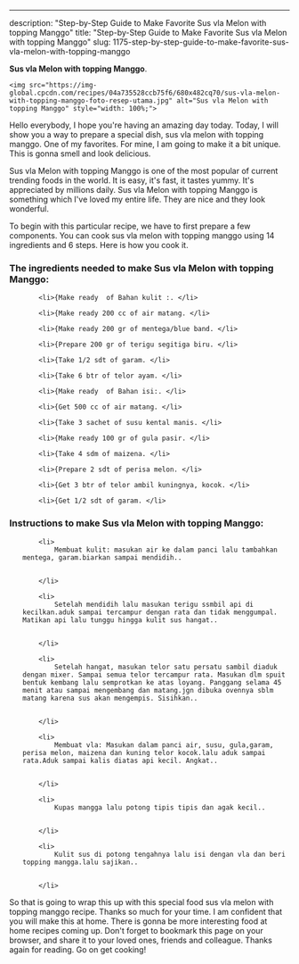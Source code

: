 ---
description: "Step-by-Step Guide to Make Favorite Sus vla Melon with topping Manggo"
title: "Step-by-Step Guide to Make Favorite Sus vla Melon with topping Manggo"
slug: 1175-step-by-step-guide-to-make-favorite-sus-vla-melon-with-topping-manggo

<p>
	<strong>Sus vla Melon with topping Manggo</strong>. 
	
</p>
<p>
	
	<img src="https://img-global.cpcdn.com/recipes/04a735528ccb75f6/680x482cq70/sus-vla-melon-with-topping-manggo-foto-resep-utama.jpg" alt="Sus vla Melon with topping Manggo" style="width: 100%;">
	
	
</p>
<p>
	Hello everybody, I hope you're having an amazing day today. Today, I will show you a way to prepare a special dish, sus vla melon with topping manggo. One of my favorites. For mine, I am going to make it a bit unique. This is gonna smell and look delicious.
</p>
	
<p>
	Sus vla Melon with topping Manggo is one of the most popular of current trending foods in the world. It is easy, it's fast, it tastes yummy. It's appreciated by millions daily. Sus vla Melon with topping Manggo is something which I've loved my entire life. They are nice and they look wonderful.
</p>
<p>
	
</p>

<p>
To begin with this particular recipe, we have to first prepare a few components. You can cook sus vla melon with topping manggo using 14 ingredients and 6 steps. Here is how you cook it.
</p>

<h3>The ingredients needed to make Sus vla Melon with topping Manggo:</h3>

<ol>
	
		<li>{Make ready  of Bahan kulit :. </li>
	
		<li>{Make ready 200 cc of air matang. </li>
	
		<li>{Make ready 200 gr of mentega/blue band. </li>
	
		<li>{Prepare 200 gr of terigu segitiga biru. </li>
	
		<li>{Take 1/2 sdt of garam. </li>
	
		<li>{Take 6 btr of telor ayam. </li>
	
		<li>{Make ready  of Bahan isi:. </li>
	
		<li>{Get 500 cc of air matang. </li>
	
		<li>{Take 3 sachet of susu kental manis. </li>
	
		<li>{Make ready 100 gr of gula pasir. </li>
	
		<li>{Take 4 sdm of maizena. </li>
	
		<li>{Prepare 2 sdt of perisa melon. </li>
	
		<li>{Get 3 btr of telor ambil kuningnya, kocok. </li>
	
		<li>{Get 1/2 sdt of garam. </li>
	
</ol>
<p>
	
</p>

<h3>Instructions to make Sus vla Melon with topping Manggo:</h3>

<ol>
	
		<li>
			Membuat kulit: masukan air ke dalam panci lalu tambahkan mentega, garam.biarkan sampai mendidih..
			
			
		</li>
	
		<li>
			Setelah mendidih lalu masukan terigu ssmbil api di kecilkan.aduk sampai tercampur dengan rata dan tidak menggumpal. Matikan api lalu tunggu hingga kulit sus hangat..
			
			
		</li>
	
		<li>
			Setelah hangat, masukan telor satu persatu sambil diaduk dengan mixer. Sampai semua telor tercampur rata. Masukan dlm spuit bentuk kembang lalu semprotkan ke atas loyang. Panggang selama 45 menit atau sampai mengembang dan matang.jgn dibuka ovennya sblm matang karena sus akan mengempis. Sisihkan..
			
			
		</li>
	
		<li>
			Membuat vla: Masukan dalam panci air, susu, gula,garam, perisa melon, maizena dan kuning telor kocok.lalu aduk sampai rata.Aduk sampai kalis diatas api kecil. Angkat..
			
			
		</li>
	
		<li>
			Kupas mangga lalu potong tipis tipis dan agak kecil..
			
			
		</li>
	
		<li>
			Kulit sus di potong tengahnya lalu isi dengan vla dan beri topping mangga.lalu sajikan..
			
			
		</li>
	
</ol>

<p>
	
</p>

<p>
	So that is going to wrap this up with this special food sus vla melon with topping manggo recipe. Thanks so much for your time. I am confident that you will make this at home. There is gonna be more interesting food at home recipes coming up. Don't forget to bookmark this page on your browser, and share it to your loved ones, friends and colleague. Thanks again for reading. Go on get cooking!
</p>
